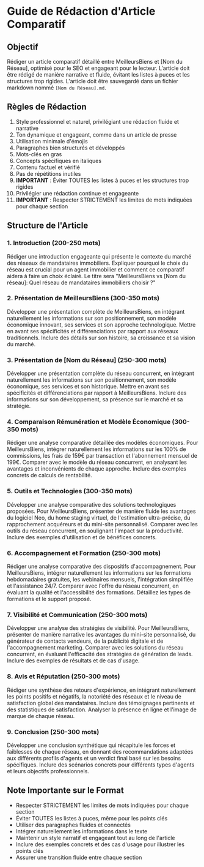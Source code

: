 # Guide de Rédaction d'Article Comparatif

## Objectif

Rédiger un article comparatif détaillé entre MeilleursBiens et [Nom du Réseau], optimisé pour le SEO et engageant pour le lecteur. L'article doit être rédigé de manière narrative et fluide, évitant les listes à puces et les structures trop rigides. L'article doit être sauvegardé dans un fichier markdown nommé `[Nom du Réseau].md`.

## Règles de Rédaction

1. Style professionnel et naturel, privilégiant une rédaction fluide et narrative
2. Ton dynamique et engageant, comme dans un article de presse
3. Utilisation minimale d'émojis
4. Paragraphes bien structurés et développés
5. Mots-clés en gras
6. Concepts spécifiques en italiques
7. Contenu factuel et vérifié
8. Pas de répétitions inutiles
9. **IMPORTANT** : Éviter TOUTES les listes à puces et les structures trop rigides
10. Privilégier une rédaction continue et engageante
11. **IMPORTANT** : Respecter STRICTEMENT les limites de mots indiquées pour chaque section

## Structure de l'Article

### 1. Introduction (200-250 mots)

Rédiger une introduction engageante qui présente le contexte du marché des réseaux de mandataires immobiliers. Expliquer pourquoi le choix du réseau est crucial pour un agent immobilier et comment ce comparatif aidera à faire un choix éclairé. Le titre sera "MeilleursBiens vs [Nom du réseau]: Quel réseau de mandataires immobiliers choisir ?"

### 2. Présentation de MeilleursBiens (300-350 mots)

Développer une présentation complète de MeilleursBiens, en intégrant naturellement les informations sur son positionnement, son modèle économique innovant, ses services et son approche technologique. Mettre en avant ses spécificités et différenciations par rapport aux réseaux traditionnels. Inclure des détails sur son histoire, sa croissance et sa vision du marché.

### 3. Présentation de [Nom du Réseau] (250-300 mots)

Développer une présentation complète du réseau concurrent, en intégrant naturellement les informations sur son positionnement, son modèle économique, ses services et son historique. Mettre en avant ses spécificités et différenciations par rapport à MeilleursBiens. Inclure des informations sur son développement, sa présence sur le marché et sa stratégie.

### 4. Comparaison Rémunération et Modèle Économique (300-350 mots)

Rédiger une analyse comparative détaillée des modèles économiques. Pour MeilleursBiens, intégrer naturellement les informations sur les 100% de commissions, les frais de 159€ par transaction et l'abonnement mensuel de 199€. Comparer avec le modèle du réseau concurrent, en analysant les avantages et inconvénients de chaque approche. Inclure des exemples concrets de calculs de rentabilité.

### 5. Outils et Technologies (300-350 mots)

Développer une analyse comparative des solutions technologiques proposées. Pour MeilleursBiens, présenter de manière fluide les avantages du logiciel Neo, du home staging virtuel, de l'estimation ultra-précise, du rapprochement acquéreurs et du mini-site personnalisé. Comparer avec les outils du réseau concurrent, en soulignant l'impact sur la productivité. Inclure des exemples d'utilisation et de bénéfices concrets.

### 6. Accompagnement et Formation (250-300 mots)

Rédiger une analyse comparative des dispositifs d'accompagnement. Pour MeilleursBiens, intégrer naturellement les informations sur les formations hebdomadaires gratuites, les webinaires mensuels, l'intégration simplifiée et l'assistance 24/7. Comparer avec l'offre du réseau concurrent, en évaluant la qualité et l'accessibilité des formations. Détaillez les types de formations et le support proposé.

### 7. Visibilité et Communication (250-300 mots)

Développer une analyse des stratégies de visibilité. Pour MeilleursBiens, présenter de manière narrative les avantages du mini-site personnalisé, du générateur de contacts vendeurs, de la publicité digitale et de l'accompagnement marketing. Comparer avec les solutions du réseau concurrent, en évaluant l'efficacité des stratégies de génération de leads. Inclure des exemples de résultats et de cas d'usage.

### 8. Avis et Réputation (250-300 mots)

Rédiger une synthèse des retours d'expérience, en intégrant naturellement les points positifs et négatifs, la notoriété des réseaux et le niveau de satisfaction global des mandataires. Inclure des témoignages pertinents et des statistiques de satisfaction. Analyser la présence en ligne et l'image de marque de chaque réseau.

### 9. Conclusion (250-300 mots)

Développer une conclusion synthétique qui récapitule les forces et faiblesses de chaque réseau, en donnant des recommandations adaptées aux différents profils d'agents et un verdict final basé sur les besoins spécifiques. Inclure des scénarios concrets pour différents types d'agents et leurs objectifs professionnels.

## Note Importante sur le Format

- Respecter STRICTEMENT les limites de mots indiquées pour chaque section
- Éviter TOUTES les listes à puces, même pour les points clés
- Utiliser des paragraphes fluides et connectés
- Intégrer naturellement les informations dans le texte
- Maintenir un style narratif et engageant tout au long de l'article
- Inclure des exemples concrets et des cas d'usage pour illustrer les points clés
- Assurer une transition fluide entre chaque section
